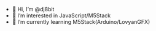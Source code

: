 - 👋 Hi, I’m @dj8bit
- 👀 I’m interested in JavaScript/M5Stack
- 🌱 I’m currently learning M5Stack(Arduino/LovyanGFX)

<!---
dj8bit/dj8bit is a ✨ special ✨ repository because its `README.md` (this file) appears on your GitHub profile.
You can click the Preview link to take a look at your changes.
--->
